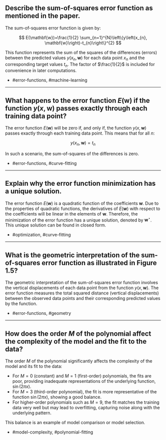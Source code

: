 ## Describe the sum-of-squares error function as mentioned in the paper.

The sum-of-squares error function is given by:

$$
E(\mathbf{w})=\frac{1}{2} \sum_{n=1}^{N}\left\{y\left(x_{n}, \mathbf{w}\right)-t_{n}\right\}^{2}
$$

This function represents the sum of the squares of the differences (errors) between the predicted values $y(x_{n}, \mathbf{w})$ for each data point $x_{n}$ and the corresponding target values $t_{n}$. The factor of $\frac{1}{2}$ is included for convenience in later computations.

- #error-functions, #machine-learning

---

## What happens to the error function $E(\mathbf{w})$ if the function $y(x, \mathbf{w})$ passes exactly through each training data point?

The error function $E(\mathbf{w})$ will be zero if, and only if, the function $y(x, \mathbf{w})$ passes exactly through each training data point. This means that for all $n$:

$$
y(x_{n}, \mathbf{w}) = t_{n}
$$

In such a scenario, the sum-of-squares of the differences is zero.

- #error-functions, #curve-fitting

---

## Explain why the error function minimization has a unique solution.

The error function $E(\mathbf{w})$ is a quadratic function of the coefficients $\mathbf{w}$. Due to the properties of quadratic functions, the derivatives of $E(\mathbf{w})$ with respect to the coefficients will be linear in the elements of $\mathbf{w}$. Therefore, the minimization of the error function has a unique solution, denoted by $\mathbf{w}^{\star}$. This unique solution can be found in closed form.

- #optimization, #curve-fitting

---

## What is the geometric interpretation of the sum-of-squares error function as illustrated in Figure 1.5?

The geometric interpretation of the sum-of-squares error function involves the vertical displacements of each data point from the function $y(x, \mathbf{w})$. The error function measures the total squared distance (vertical displacements) between the observed data points and their corresponding predicted values by the function.

- #error-functions, #geometry

---

## How does the order $M$ of the polynomial affect the complexity of the model and the fit to the data?

The order $M$ of the polynomial significantly affects the complexity of the model and its fit to the data:

- For $M=0$ (constant) and $M=1$ (first-order) polynomials, the fits are poor, providing inadequate representations of the underlying function, $\sin(2\pi x)$.
- For $M=3$ (third-order polynomial), the fit is more representative of the function $\sin(2\pi x)$, showing a good balance.
- For higher-order polynomials such as $M=9$, the fit matches the training data very well but may lead to overfitting, capturing noise along with the underlying pattern.

This balance is an example of model comparison or model selection.

- #model-complexity, #polynomial-fitting